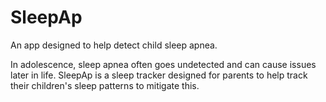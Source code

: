 # SleepAp
An app designed to help detect child sleep apnea.

In adolescence, sleep apnea often goes undetected and can cause issues later in life. 
SleepAp is a sleep tracker designed for parents to help track their children's sleep patterns to mitigate this.
